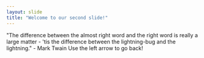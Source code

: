 ```yaml
---
layout: slide
title: "Welcome to our second slide!"
---
```

"The difference between the almost right word and the right word is really a large matter - 'tis the difference between the lightning-bug and the lightning." - Mark Twain
Use the left arrow to go back!
